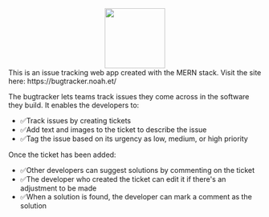 <div align="center">
<img src="https://github.com/noahchernet/bugtracker/assets/86301024/21d97621-6846-444f-8ff4-6827d9c6c914" width='120px' />
</div>
This is an issue tracking web app created with the MERN stack. Visit the site here: https://bugtracker.noah.et/

The bugtracker lets teams track issues they come across in the software they build. It enables the developers to:
- ✅Track issues by creating tickets
- ✅Add text and images to the ticket to describe the issue
- ✅Tag the issue based on its urgency as low, medium, or high priority

Once the ticket has been added:
- ✅Other developers can suggest solutions by commenting on the ticket
- ✅The developer who created the ticket can edit it if there's an adjustment to be made
- ✅When a solution is found, the developer can mark a comment as the solution
